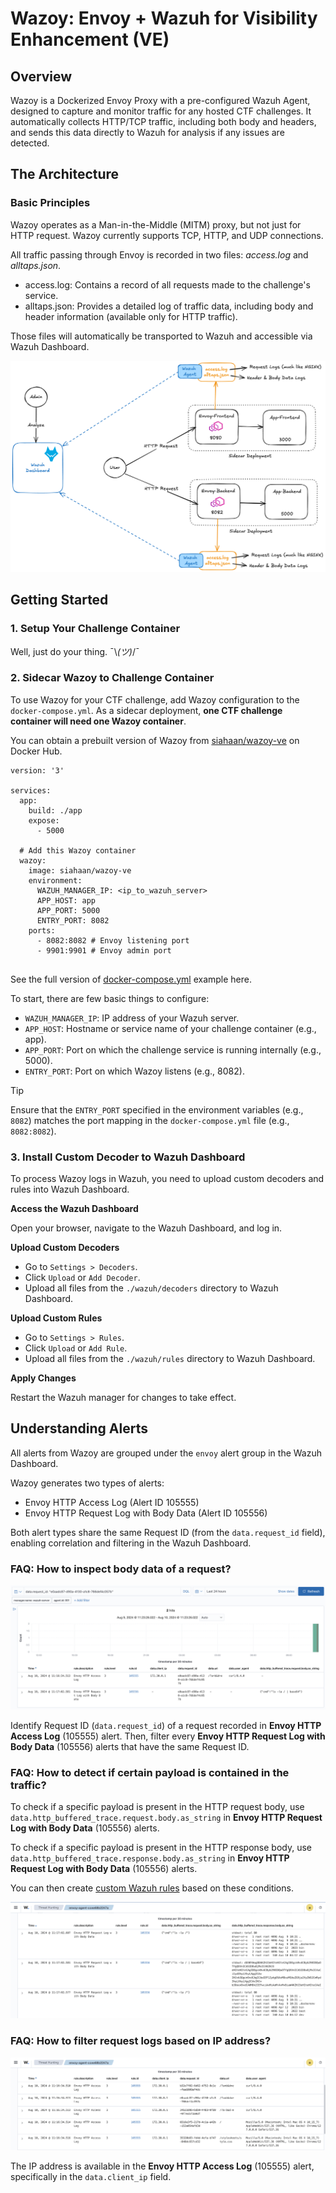 # Wazoy: Envoy + Wazuh for Visibility Enhancement (VE)

## Overview
Wazoy is a Dockerized Envoy Proxy with a pre-configured Wazuh Agent, designed to capture and monitor traffic for any hosted CTF challenges. It automatically collects HTTP/TCP traffic, including both body and headers, and sends this data directly to Wazuh for analysis if any issues are detected.

## The Architecture 

### Basic Principles

Wazoy operates as a Man-in-the-Middle (MITM) proxy, but not just for HTTP request. Wazoy currently supports TCP, HTTP, and UDP connections.

<!-- For example, your CTF challenge runs on port `:5000`, and you configure Wazoy to listen on port `:8000`. Envoy will intercept and log all traffic, then redirect them to the `:5000` service. You can choose any port for Wazoy to listen on, not just `:8000`. -->

All traffic passing through Envoy is recorded in two files: *access.log* and *alltaps.json*. 
- access.log: Contains a record of all requests made to the challenge's service.
- alltaps.json: Provides a detailed log of traffic data, including body and header information (available only for HTTP traffic).

Those files will automatically be transported to Wazuh and accessible via Wazuh Dashboard.

![alt text](./graphics/architecture.png)

## Getting Started
### 1. Setup Your Challenge Container
Well, just do your thing. ¯\\_(ツ)_/¯

### 2. Sidecar Wazoy to Challenge Container

To use Wazoy for your CTF challenge, add Wazoy configuration to the `docker-compose.yml`. As a sidecar deployment, **one CTF challenge container will need one Wazoy container**.

You can obtain a prebuilt version of Wazoy from [siahaan/wazoy-ve](https://hub.docker.com/repository/docker/siahaan/wazoy-ve) on Docker Hub.

```
version: '3'

services:
  app:
    build: ./app
    expose:
      - 5000
  
  # Add this Wazoy container
  wazoy:
    image: siahaan/wazoy-ve
    environment:
      WAZUH_MANAGER_IP: <ip_to_wazuh_server>
      APP_HOST: app
      APP_PORT: 5000
      ENTRY_PORT: 8082 
    ports:
      - 8082:8082 # Envoy listening port
      - 9901:9901 # Envoy admin port
    
```
See the full version of [docker-compose.yml](./dist/docker-compose.yml.example) example here.

To start, there are few basic things to configure:
- `WAZUH_MANAGER_IP`: IP address of your Wazuh server.
- `APP_HOST`: Hostname or service name of your challenge container (e.g., app).
- `APP_PORT`: Port on which the challenge service is running internally (e.g., 5000).
- `ENTRY_PORT`:  Port on which Wazoy listens (e.g., 8082).

> [!TIP]
> Ensure that the `ENTRY_PORT` specified in the environment variables (e.g., `8082`) matches the port mapping in the `docker-compose.yml` file (e.g., `8082:8082`).

### 3. Install Custom Decoder to Wazuh Dashboard

To process Wazoy logs in Wazuh, you need to upload custom decoders and rules into Wazuh Dashboard.

**Access the Wazuh Dashboard**

Open your browser, navigate to the Wazuh Dashboard, and log in.

**Upload Custom Decoders**

- Go to `Settings > Decoders`.
- Click `Upload` or `Add Decoder`.
- Upload all files from the `./wazuh/decoders` directory to Wazuh Dashboard.

**Upload Custom Rules**

- Go to `Settings > Rules`.
- Click `Upload` or `Add Rule`.
- Upload all files from the `./wazuh/rules` directory to Wazuh Dashboard.

**Apply Changes**

Restart the Wazuh manager for changes to take effect.

## Understanding Alerts

All alerts from Wazoy are grouped under the `envoy` alert group in the Wazuh Dashboard.

Wazoy generates two types of alerts:

- Envoy HTTP Access Log (Alert ID 105555)
- Envoy HTTP Request Log with Body Data (Alert ID 105556)

Both alert types share the same Request ID (from the `data.request_id` field), enabling correlation and filtering in the Wazuh Dashboard.

### FAQ: How to inspect body data of a request?

<!-- ![alt text](./graphics/filter-by-requestid.png) -->
![alt text](./graphics/105555-105556-log-correlation.png)

Identify Request ID (`data.request_id`) of a request recorded in **Envoy HTTP Access Log** (105555) alert. Then, filter every **Envoy HTTP Request Log with Body Data** (105556) alerts that have the same Request ID.

### FAQ: How to detect if certain payload is contained in the traffic?
To check if a specific payload is present in the HTTP request body, use `data.http_buffered_trace.request.body.as_string` in **Envoy HTTP Request Log with Body Data** (105556) alerts.

To check if a specific payload is present in the HTTP response body, use `data.http_buffered_trace.response.body.as_string` in **Envoy HTTP Request Log with Body Data** (105556) alerts.

You can then create [custom Wazuh rules](https://documentation.wazuh.com/current/user-manual/ruleset/rules/custom.html) based on these conditions. 

![alt text](./graphics/http-body-data-log.png)

### FAQ: How to filter request logs based on IP address?

<!-- ![alt text](./graphics/filter-by-ipaddress.png) -->

![alt text](./graphics/http-access-log.png)

The IP address is available in the **Envoy HTTP Access Log** (105555) alert, specifically in the `data.client_ip` field.

